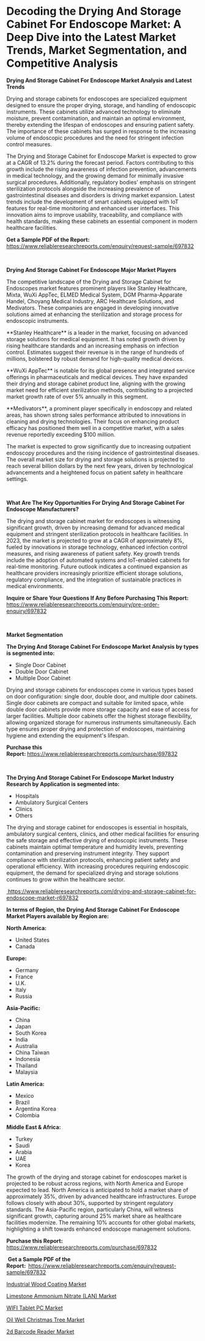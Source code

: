 <p><h1>Decoding the Drying And Storage Cabinet For Endoscope Market: A Deep Dive into the Latest Market Trends, Market Segmentation, and Competitive Analysis</h1></p><p><strong>Drying And Storage Cabinet For Endoscope Market Analysis and Latest Trends</strong></p>
<p><p>Drying and storage cabinets for endoscopes are specialized equipment designed to ensure the proper drying, storage, and handling of endoscopic instruments. These cabinets utilize advanced technology to eliminate moisture, prevent contamination, and maintain an optimal environment, thereby extending the lifespan of endoscopes and ensuring patient safety. The importance of these cabinets has surged in response to the increasing volume of endoscopic procedures and the need for stringent infection control measures.</p><p>The Drying and Storage Cabinet for Endoscope Market is expected to grow at a CAGR of 13.2% during the forecast period. Factors contributing to this growth include the rising awareness of infection prevention, advancements in medical technology, and the growing demand for minimally invasive surgical procedures. Additionally, regulatory bodies' emphasis on stringent sterilization protocols alongside the increasing prevalence of gastrointestinal diseases and disorders is driving market expansion. Latest trends include the development of smart cabinets equipped with IoT features for real-time monitoring and enhanced user interfaces. This innovation aims to improve usability, traceability, and compliance with health standards, making these cabinets an essential component in modern healthcare facilities.</p></p>
<p><strong>Get a Sample PDF of the Report:&nbsp;</strong> <a href="https://www.reliableresearchreports.com/enquiry/request-sample/697832?utm_campaign=7&utm_medium=2&utm_source=Github&utm_content=ia&utm_term=29092024&utm_id=drying-and-storage-cabinet-for-endoscope">https://www.reliableresearchreports.com/enquiry/request-sample/697832</a></p>
<p>&nbsp;</p>
<p><strong>Drying And Storage Cabinet For Endoscope Major Market Players</strong></p>
<p><p>The competitive landscape of the Drying and Storage Cabinet for Endoscopes market features prominent players like Stanley Healthcare, Mixta, WuXi AppTec, ELMED Medical System, DGM Pharma-Apparate Handel, Choyang Medical Industry, ARC Healthcare Solutions, and Medivators. These companies are engaged in developing innovative solutions aimed at enhancing the sterilization and storage process for endoscopic instruments.</p><p>**Stanley Healthcare** is a leader in the market, focusing on advanced storage solutions for medical equipment. It has noted growth driven by rising healthcare standards and an increasing emphasis on infection control. Estimates suggest their revenue is in the range of hundreds of millions, bolstered by robust demand for high-quality medical devices.</p><p>**WuXi AppTec** is notable for its global presence and integrated service offerings in pharmaceuticals and medical devices. They have expanded their drying and storage cabinet product line, aligning with the growing market need for efficient sterilization methods, contributing to a projected market growth rate of over 5% annually in this segment.</p><p>**Medivators**, a prominent player specifically in endoscopy and related areas, has shown strong sales performance attributed to innovations in cleaning and drying technologies. Their focus on enhancing product efficacy has positioned them well in a competitive market, with a sales revenue reportedly exceeding $100 million.</p><p>The market is expected to grow significantly due to increasing outpatient endoscopy procedures and the rising incidence of gastrointestinal diseases. The overall market size for drying and storage solutions is projected to reach several billion dollars by the next few years, driven by technological advancements and a heightened focus on patient safety in healthcare settings.</p></p>
<p>&nbsp;</p>
<p><strong>What Are The Key Opportunities For Drying And Storage Cabinet For Endoscope Manufacturers?</strong></p>
<p><p>The drying and storage cabinet market for endoscopes is witnessing significant growth, driven by increasing demand for advanced medical equipment and stringent sterilization protocols in healthcare facilities. In 2023, the market is projected to grow at a CAGR of approximately 8%, fueled by innovations in storage technology, enhanced infection control measures, and rising awareness of patient safety. Key growth trends include the adoption of automated systems and IoT-enabled cabinets for real-time monitoring. Future outlook indicates a continued expansion as healthcare providers increasingly prioritize efficient storage solutions, regulatory compliance, and the integration of sustainable practices in medical environments.</p></p>
<p><strong>Inquire or Share Your Questions If Any Before Purchasing This Report:</strong> <a href="https://www.reliableresearchreports.com/enquiry/pre-order-enquiry/697832?utm_campaign=7&utm_medium=2&utm_source=Github&utm_content=ia&utm_term=29092024&utm_id=drying-and-storage-cabinet-for-endoscope">https://www.reliableresearchreports.com/enquiry/pre-order-enquiry/697832</a></p>
<p>&nbsp;</p>
<p><strong>Market Segmentation</strong></p>
<p><strong>The Drying And Storage Cabinet For Endoscope Market Analysis by types is segmented into:</strong></p>
<p><ul><li>Single Door Cabinet</li><li>Double Door Cabinet</li><li>Multiple Door Cabinet</li></ul></p>
<p><p>Drying and storage cabinets for endoscopes come in various types based on door configuration: single door, double door, and multiple door cabinets. Single door cabinets are compact and suitable for limited space, while double door cabinets provide more storage capacity and ease of access for larger facilities. Multiple door cabinets offer the highest storage flexibility, allowing organized storage for numerous instruments simultaneously. Each type ensures proper drying and protection of endoscopes, maintaining hygiene and extending the equipment's lifespan.</p></p>
<p><strong>Purchase this Report:&nbsp;</strong><a href="https://www.reliableresearchreports.com/purchase/697832?utm_campaign=7&utm_medium=2&utm_source=Github&utm_content=ia&utm_term=29092024&utm_id=drying-and-storage-cabinet-for-endoscope">https://www.reliableresearchreports.com/purchase/697832</a></p>
<p>&nbsp;</p>
<p><strong>The Drying And Storage Cabinet For Endoscope Market Industry Research by Application is segmented into:</strong></p>
<p><ul><li>Hospitals</li><li>Ambulatory Surgical Centers</li><li>Clinics</li><li>Others</li></ul></p>
<p><p>The drying and storage cabinet for endoscopes is essential in hospitals, ambulatory surgical centers, clinics, and other medical facilities for ensuring the safe storage and effective drying of endoscopic instruments. These cabinets maintain optimal temperature and humidity levels, preventing contamination and preserving instrument integrity. They support compliance with sterilization protocols, enhancing patient safety and operational efficiency. With increasing procedures requiring endoscopic equipment, the demand for specialized drying and storage solutions continues to grow within the healthcare sector.</p></p>
<p><a href="https://www.reliableresearchreports.com/drying-and-storage-cabinet-for-endoscope-market-r697832?utm_campaign=7&utm_medium=2&utm_source=Github&utm_content=ia&utm_term=29092024&utm_id=drying-and-storage-cabinet-for-endoscope">&nbsp;https://www.reliableresearchreports.com/drying-and-storage-cabinet-for-endoscope-market-r697832</a></p>
<p><strong>In terms of Region, the Drying And Storage Cabinet For Endoscope Market Players available by Region are:</strong></p>
<p>
    <p> <strong> North America: </strong>
        <ul>
            <li>United States</li>
            <li>Canada</li>
        </ul>
        </p> 
    <p> <strong> Europe: </strong>
        <ul>
            <li>Germany</li>
            <li>France</li>
            <li>U.K.</li>
            <li>Italy</li>
            <li>Russia</li>
        </ul>
        </p> 
    <p> <strong> Asia-Pacific: </strong>
        <ul>
            <li>China</li>
            <li>Japan</li>
            <li>South Korea</li>
            <li>India</li>
            <li>Australia</li>
            <li>China Taiwan</li>
            <li>Indonesia</li>
            <li>Thailand</li>
            <li>Malaysia</li>
        </ul>
        </p> 
    <p> <strong> Latin America: </strong>
        <ul>
            <li>Mexico</li>
            <li>Brazil</li>
            <li>Argentina Korea</li>
            <li>Colombia</li>
        </ul>
        </p> 
    <p> <strong> Middle East & Africa: </strong>
        <ul>
            <li>Turkey</li>
            <li>Saudi</li>
            <li>Arabia</li>
            <li>UAE</li>
            <li>Korea</li>
        </ul>
    </p>
    </p>
<p><p>The growth of the drying and storage cabinet for endoscopes market is projected to be robust across regions, with North America and Europe expected to lead. North America is anticipated to hold a market share of approximately 35%, driven by advanced healthcare infrastructures. Europe follows closely with about 30%, supported by stringent regulatory standards. The Asia-Pacific region, particularly China, will witness significant growth, capturing around 25% market share as healthcare facilities modernize. The remaining 10% accounts for other global markets, highlighting a shift towards enhanced endoscope management solutions.</p></p>
<p><strong>Purchase this Report: </strong><a href="https://www.reliableresearchreports.com/purchase/697832?utm_campaign=7&utm_medium=2&utm_source=Github&utm_content=ia&utm_term=29092024&utm_id=drying-and-storage-cabinet-for-endoscope">https://www.reliableresearchreports.com/purchase/697832</a></p>
<p>&nbsp;<strong>Get a Sample PDF of the Report:&nbsp;&nbsp;</strong><a href="https://www.reliableresearchreports.com/enquiry/request-sample/697832?utm_campaign=7&utm_medium=2&utm_source=Github&utm_content=ia&utm_term=29092024&utm_id=drying-and-storage-cabinet-for-endoscope">https://www.reliableresearchreports.com/enquiry/request-sample/697832</a></p>
<p><strong></strong></p>
<p><p><a href="https://www.linkedin.com/pulse/future-trends-global-industrial-wood-coating-market-insights-jxvhc?utm_campaign=7&utm_medium=2&utm_source=Github&utm_content=ia&utm_term=29092024&utm_id=drying-and-storage-cabinet-for-endoscope">Industrial Wood Coating Market</a></p><p><a href="https://github.com/bmorecock/Market-Research-Report-List-5/blob/main/limestone-ammonium-nitrate-lan-market.md?utm_campaign=7&utm_medium=2&utm_source=Github&utm_content=ia&utm_term=29092024&utm_id=drying-and-storage-cabinet-for-endoscope">Limestone Ammonium Nitrate (LAN) Market</a></p><p><a href="https://issuu.com/reportprime-2/docs/wifi-tablet-pc-market-size-2030.ppt_1fda8d382f5be3?utm_campaign=7&utm_medium=2&utm_source=Github&utm_content=ia&utm_term=29092024&utm_id=drying-and-storage-cabinet-for-endoscope">WIFI Tablet PC Market</a></p><p><a href="https://www.linkedin.com/pulse/oil-well-christmas-tree-market-size-growing-cagr-48-report-vytaf?utm_campaign=7&utm_medium=2&utm_source=Github&utm_content=ia&utm_term=29092024&utm_id=drying-and-storage-cabinet-for-endoscope">Oil Well Christmas Tree Market</a></p><p><a href="https://issuu.com/reportprime-2/docs/2d-barcode-reader-market-size-2030._985c53dfd39701?utm_campaign=7&utm_medium=2&utm_source=Github&utm_content=ia&utm_term=29092024&utm_id=drying-and-storage-cabinet-for-endoscope">2d Barcode Reader Market</a></p></p>